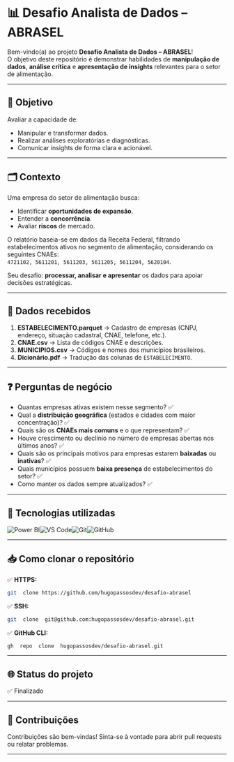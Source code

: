 # 📊 Desafio Analista de Dados – ABRASEL

Bem-vindo(a) ao projeto **Desafio Analista de Dados – ABRASEL**!  
O objetivo deste repositório é demonstrar habilidades de **manipulação de dados**, **análise crítica** e **apresentação de insights** relevantes para o setor de alimentação.

---

## 🎯 Objetivo

Avaliar a capacidade de:

- Manipular e transformar dados.
- Realizar análises exploratórias e diagnósticas.
- Comunicar insights de forma clara e acionável.

---

## 🗂 Contexto

Uma empresa do setor de alimentação busca:

- Identificar **oportunidades de expansão**.
- Entender a **concorrência**.
- Avaliar **riscos** de mercado.

O relatório baseia-se em dados da Receita Federal, filtrando estabelecimentos ativos no segmento de alimentação, considerando os seguintes CNAEs:  
`4721102, 5611201, 5611203, 5611205, 5611204, 5620104`.

Seu desafio: **processar, analisar e apresentar** os dados para apoiar decisões estratégicas.

---

## 📌 Dados recebidos

1. **ESTABELECIMENTO.parquet** → Cadastro de empresas (CNPJ, endereço, situação cadastral, CNAE, telefone, etc.).
2. **CNAE.csv** → Lista de códigos CNAE e descrições.
3. **MUNICIPIOS.csv** → Códigos e nomes dos municípios brasileiros.
4. **Dicionário.pdf** → Tradução das colunas de `ESTABELECIMENTO`.

---

## ❓ Perguntas de negócio

- Quantas empresas ativas existem nesse segmento? ✅
- Qual a **distribuição geográfica** (estados e cidades com maior concentração)? ✅
- Quais são os **CNAEs mais comuns** e o que representam? ✅
- Houve crescimento ou declínio no número de empresas abertas nos últimos anos? ✅
- Quais são os principais motivos para empresas estarem **baixadas** ou **inativas**? ✅
- Quais municípios possuem **baixa presença** de estabelecimentos do setor? ✅
- Como manter os dados sempre atualizados? ✅

---

## 🚀 Tecnologias utilizadas

![Power BI](https://img.shields.io/badge/Power%20BI-%23F2C811.svg?style=for-the-badge&logo=powerbi&logoColor=black)![VS Code](https://img.shields.io/badge/VS%20Code-007ACC.svg?style=for-the-badge&logo=visualstudiocode&logoColor=white)![Git](https://img.shields.io/badge/Git-F05033.svg?style=for-the-badge&logo=git&logoColor=white)![GitHub](https://img.shields.io/badge/GitHub-181717.svg?style=for-the-badge&logo=github&logoColor=white)

---

## 📥 Como clonar o repositório

✅ **HTTPS:**

```bash
git  clone https://github.com/hugopassosdev/desafio-abrasel
```

✅ **SSH:**

```bash
git  clone  git@github.com:hugopassosdev/desafio-abrasel.git
```

✅ **GitHub CLI:**

```bash
gh  repo  clone  hugopassosdev/desafio-abrasel.git
```

---

## 🌐 Status do projeto

✅ Finalizado

---

## 🤝 Contribuições

Contribuições são bem-vindas!
Sinta-se à vontade para abrir pull requests ou relatar problemas.

---
